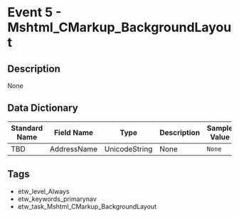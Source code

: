 # Event 5 - Mshtml_CMarkup_BackgroundLayout

## Description
None

## Data Dictionary
|Standard Name|Field Name|Type|Description|Sample Value|
|---|---|---|---|---|
|TBD|AddressName|UnicodeString|None|`None`|

## Tags
* etw_level_Always
* etw_keywords_primarynav
* etw_task_Mshtml_CMarkup_BackgroundLayout